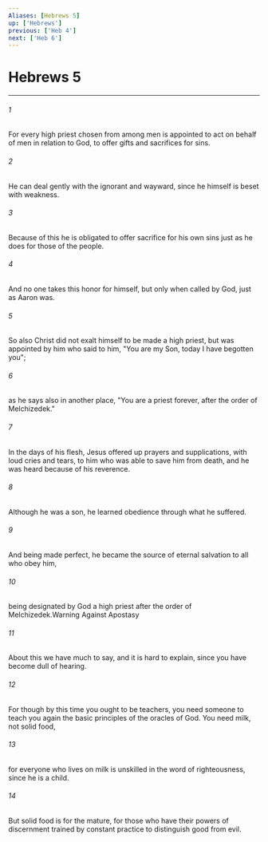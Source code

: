 ```yaml
---
Aliases: [Hebrews 5]
up: ['Hebrews']
previous: ['Heb 4']
next: ['Heb 6']
---
```

# Hebrews 5
***



###### 1 
For every high priest chosen from among men is appointed to act on behalf of men in relation to God, to offer gifts and sacrifices for sins. 

###### 2 
He can deal gently with the ignorant and wayward, since he himself is beset with weakness. 

###### 3 
Because of this he is obligated to offer sacrifice for his own sins just as he does for those of the people. 

###### 4 
And no one takes this honor for himself, but only when called by God, just as Aaron was. 

###### 5 
So also Christ did not exalt himself to be made a high priest, but was appointed by him who said to him, "You are my Son, today I have begotten you"; 

###### 6 
as he says also in another place, "You are a priest forever, after the order of Melchizedek." 

###### 7 
In the days of his flesh, Jesus offered up prayers and supplications, with loud cries and tears, to him who was able to save him from death, and he was heard because of his reverence. 

###### 8 
Although he was a son, he learned obedience through what he suffered. 

###### 9 
And being made perfect, he became the source of eternal salvation to all who obey him, 

###### 10 
being designated by God a high priest after the order of Melchizedek.Warning Against Apostasy 

###### 11 
About this we have much to say, and it is hard to explain, since you have become dull of hearing. 

###### 12 
For though by this time you ought to be teachers, you need someone to teach you again the basic principles of the oracles of God. You need milk, not solid food, 

###### 13 
for everyone who lives on milk is unskilled in the word of righteousness, since he is a child. 

###### 14 
But solid food is for the mature, for those who have their powers of discernment trained by constant practice to distinguish good from evil.
